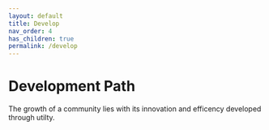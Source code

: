 ```yaml
---
layout: default
title: Develop
nav_order: 4
has_children: true
permalink: /develop
---
```


# Development Path

The growth of a community lies with its innovation and efficency developed through utilty.

